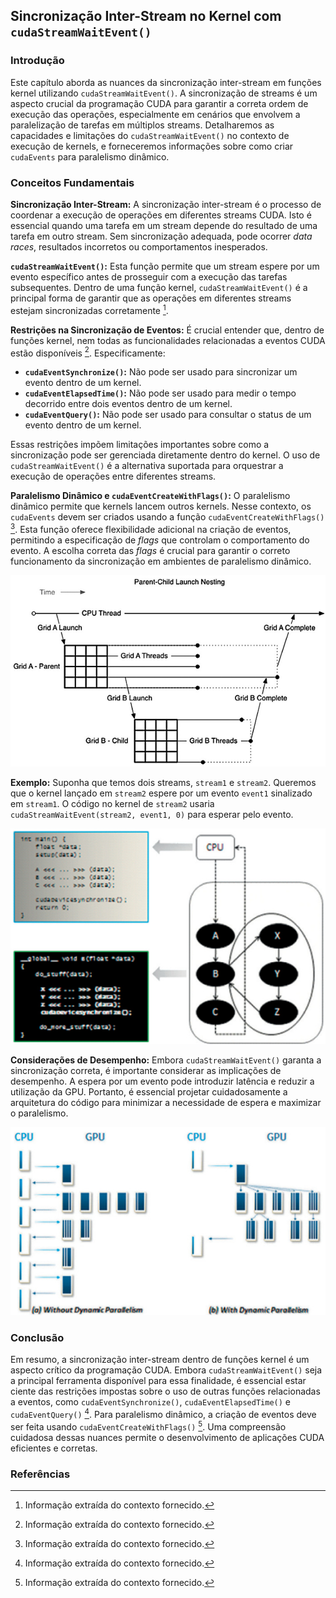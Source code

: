 ## Sincronização Inter-Stream no Kernel com `cudaStreamWaitEvent()`

### Introdução
Este capítulo aborda as nuances da sincronização inter-stream em funções kernel utilizando `cudaStreamWaitEvent()`. A sincronização de streams é um aspecto crucial da programação CUDA para garantir a correta ordem de execução das operações, especialmente em cenários que envolvem a paralelização de tarefas em múltiplos streams. Detalharemos as capacidades e limitações do `cudaStreamWaitEvent()` no contexto de execução de kernels, e forneceremos informações sobre como criar `cudaEvents` para paralelismo dinâmico.

### Conceitos Fundamentais

**Sincronização Inter-Stream:** A sincronização inter-stream é o processo de coordenar a execução de operações em diferentes streams CUDA. Isto é essencial quando uma tarefa em um stream depende do resultado de uma tarefa em outro stream. Sem sincronização adequada, pode ocorrer *data races*, resultados incorretos ou comportamentos inesperados.

**`cudaStreamWaitEvent()`:** Esta função permite que um stream espere por um evento específico antes de prosseguir com a execução das tarefas subsequentes. Dentro de uma função kernel, `cudaStreamWaitEvent()` é a principal forma de garantir que as operações em diferentes streams estejam sincronizadas corretamente [^1].

**Restrições na Sincronização de Eventos:** É crucial entender que, dentro de funções kernel, nem todas as funcionalidades relacionadas a eventos CUDA estão disponíveis [^1]. Especificamente:

*   **`cudaEventSynchronize()`:** Não pode ser usado para sincronizar um evento dentro de um kernel.
*   **`cudaEventElapsedTime()`:** Não pode ser usado para medir o tempo decorrido entre dois eventos dentro de um kernel.
*   **`cudaEventQuery()`:** Não pode ser usado para consultar o status de um evento dentro de um kernel.

Essas restrições impõem limitações importantes sobre como a sincronização pode ser gerenciada diretamente dentro do kernel. O uso de `cudaStreamWaitEvent()` é a alternativa suportada para orquestrar a execução de operações entre diferentes streams.

**Paralelismo Dinâmico e `cudaEventCreateWithFlags()`:** O paralelismo dinâmico permite que kernels lancem outros kernels. Nesse contexto, os `cudaEvents` devem ser criados usando a função `cudaEventCreateWithFlags()` [^1]. Esta função oferece flexibilidade adicional na criação de eventos, permitindo a especificação de *flags* que controlam o comportamento do evento. A escolha correta das *flags* é crucial para garantir o correto funcionamento da sincronização em ambientes de paralelismo dinâmico.

![Parent-child kernel launch nesting demonstrating CUDA dynamic parallelism execution flow.](./../images/image3.jpg)

**Exemplo:** Suponha que temos dois streams, `stream1` e `stream2`. Queremos que o kernel lançado em `stream2` espere por um evento `event1` sinalizado em `stream1`. O código no kernel de `stream2` usaria `cudaStreamWaitEvent(stream2, event1, 0)` para esperar pelo evento.



![Illustration of kernel nesting in CUDA dynamic parallelism, where kernel B launches child kernels X, Y, and Z.](./../images/image4.jpg)

**Considerações de Desempenho:** Embora `cudaStreamWaitEvent()` garanta a sincronização correta, é importante considerar as implicações de desempenho. A espera por um evento pode introduzir latência e reduzir a utilização da GPU. Portanto, é essencial projetar cuidadosamente a arquitetura do código para minimizar a necessidade de espera e maximizar o paralelismo.

![Comparison of kernel launch patterns: (a) without dynamic parallelism and (b) with dynamic parallelism.](./../images/image5.jpg)

### Conclusão

Em resumo, a sincronização inter-stream dentro de funções kernel é um aspecto crítico da programação CUDA. Embora `cudaStreamWaitEvent()` seja a principal ferramenta disponível para essa finalidade, é essencial estar ciente das restrições impostas sobre o uso de outras funções relacionadas a eventos, como `cudaEventSynchronize()`, `cudaEventElapsedTime()` e `cudaEventQuery()` [^1]. Para paralelismo dinâmico, a criação de eventos deve ser feita usando `cudaEventCreateWithFlags()` [^1]. Uma compreensão cuidadosa dessas nuances permite o desenvolvimento de aplicações CUDA eficientes e corretas.

### Referências
[^1]: Informação extraída do contexto fornecido.
<!-- END -->